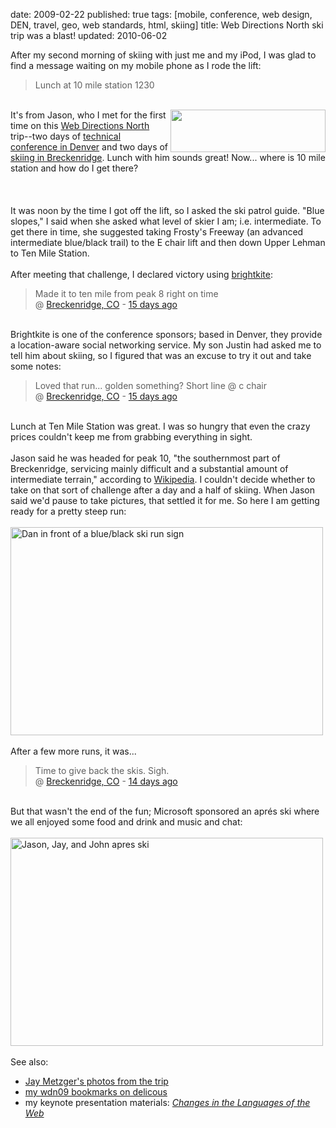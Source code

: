 date: 2009-02-22
published: true
tags: [mobile, conference, web design, DEN, travel, geo, web standards, html, skiing]
title: Web Directions North ski trip was a blast!
updated: 2010-06-02


After my second morning of skiing with just me and my iPod, I was glad to find a message waiting on my mobile phone as I rode the lift:<br />
<blockquote>Lunch at 10 mile station 1230</blockquote><br />
<a href="http://north.webdirections.org/"><img align="right" alt="" height="68" src="http://static1.webdirections.org/webdirections_north/wdn10/wp-content/themes/conf-theme/images/logo.png" title="Web Directions North" width="248" /></a>It's from Jason, who I met for the first time on this <a href="http://north.webdirections.org/">Web Directions North</a> trip--two days of <a href="http://north.webdirections.org/program">technical conference in Denver</a> and two days of <a href="http://north.webdirections.org/news/internet-explorer-8-ski-trip">skiing in Breckenridge</a>. Lunch with him sounds great! Now... where is 10 mile station and how do I get there?<br />
<br />
<a name='more'></a><br />
<br />
It was noon by the time I got off the lift, so I asked the ski patrol guide. "Blue slopes," I said when she asked what level of skier I am; i.e. intermediate. To get there in time, she suggested taking Frosty's Freeway (an advanced intermediate blue/black trail) to the E chair lift and then down Upper Lehman to Ten Mile Station.<br />
<br />
After meeting that challenge, I declared victory using <a href="http://brightkite.com/">brightkite</a>:<br />
<blockquote>Made it to ten mile from peak 8 right on time<br />
@ <a href="http://brightkite.com/places/93d4608af46f11dd9e31003048c10834">Breckenridge, CO</a> - <a href="http://brightkite.com/objects/198d7282f54e11dd946c003048c10834" title="Saturday, February 07 2009, 12:32:47 (MST)">15 days ago</a></blockquote><br />
Brightkite is one of the conference sponsors; based in Denver, they provide a location-aware social networking service. My son Justin had asked me to tell him about skiing, so I figured that was an excuse to try it out and take some notes:<br />
<blockquote>Loved that run... golden something? Short line @ c chair<br />
@ <a href="http://brightkite.com/places/93d4608af46f11dd9e31003048c10834">Breckenridge, CO</a> - <a href="http://brightkite.com/objects/4e0ed380f53e11dd85e3003048c0801e" title="Saturday, February 07 2009, 10:39:43 (MST)">15 days ago</a></blockquote><br />
Lunch at Ten Mile Station was great. I was so hungry that even the crazy prices couldn't keep me from grabbing everything in sight.<br />
<br />
Jason said he was headed for peak 10, "the southernmost part of Breckenridge, servicing mainly difficult and a substantial amount of intermediate terrain," according to <a href="http://en.wikipedia.org/wiki/Breckenridge_Ski_Resort">Wikipedia</a>. I couldn't decide whether to take on that sort of challenge after a day and a half of skiing. When Jason said we'd pause to take pictures, that settled it for me. So here I am getting ready for a pretty steep run:<br />
<br />
<a href="http://www.flickr.com/photos/m-e-t-z-g-e-r/3261488487/"><img alt="Dan in front of a blue/black ski run sign" height="333" src="https://farm4.static.flickr.com/3480/3261488487_0549d66081.jpg?v=0" title="Dan atop peak 10 at Breckenridge" width="500" /></a><br />
<br />
After a few more runs, it was...<br />
<blockquote>Time to give back the skis. Sigh.<br />
@ <a href="http://brightkite.com/places/93d4608af46f11dd9e31003048c10834">Breckenridge, CO</a> - <a href="http://brightkite.com/objects/e5f919d0f56b11ddb008003048c0801e" title="Saturday, February 07 2009, 16:06:05 (MST)">14 days ago</a></blockquote><br />
But that wasn't the end of the fun; Microsoft sponsored an aprés ski where we all enjoyed some food and drink and music and chat:<br />
<br />
<a href="http://www.flickr.com/photos/m-e-t-z-g-e-r/3262317814/"><img alt="Jason, Jay, and John apres ski" height="333" src="https://farm4.static.flickr.com/3486/3262317814_ebfd9049a9.jpg?v=0" title="Jason, Jay, and John apres ski" width="500" /></a><br />
<br />
See also:<br />
<ul><li><a href="http://www.flickr.com/photos/m-e-t-z-g-e-r/sets/72157613490969852/">Jay Metzger's photos from the trip</a></li>
<li><a href="http://delicious.com/connolly/wdn09">my wdn09 bookmarks on delicous</a></li>
<li>my keynote presentation materials: <em><a class="taggedlink" href="http://www.w3.org/2009/Talks/02wdn/slides" rel="nofollow">Changes in the Languages of the Web</a></em></li>
</ul>